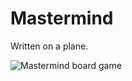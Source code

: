 # Mastermind

Written on a plane.

![Mastermind board game](https://upload.wikimedia.org/wikipedia/commons/2/2d/Mastermind.jpg)
